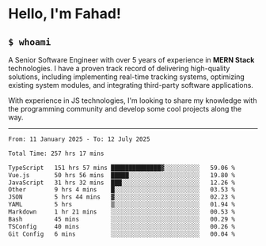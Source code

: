 <h1>Hello, I'm Fahad!</h1>

<h2><code>$ whoami</code></h2>

A Senior Software Engineer with over 5 years of experience in **MERN Stack** technologies. I have a proven track record of delivering high-quality solutions, including implementing real-time tracking systems, optimizing existing system modules, and integrating third-party software applications.

With experience in JS technologies, I'm looking to share my knowledge with the programming community and develop some cool projects along the way.

---

<!--START_SECTION:waka-->

```txt
From: 11 January 2025 - To: 12 July 2025

Total Time: 257 hrs 17 mins

TypeScript   151 hrs 57 mins ██████████████▓░░░░░░░░░░   59.06 %
Vue.js       50 hrs 56 mins  █████░░░░░░░░░░░░░░░░░░░░   19.80 %
JavaScript   31 hrs 32 mins  ███░░░░░░░░░░░░░░░░░░░░░░   12.26 %
Other        9 hrs 4 mins    █░░░░░░░░░░░░░░░░░░░░░░░░   03.53 %
JSON         5 hrs 44 mins   ▓░░░░░░░░░░░░░░░░░░░░░░░░   02.23 %
YAML         5 hrs           ▒░░░░░░░░░░░░░░░░░░░░░░░░   01.94 %
Markdown     1 hr 21 mins    ░░░░░░░░░░░░░░░░░░░░░░░░░   00.53 %
Bash         45 mins         ░░░░░░░░░░░░░░░░░░░░░░░░░   00.29 %
TSConfig     40 mins         ░░░░░░░░░░░░░░░░░░░░░░░░░   00.26 %
Git Config   6 mins          ░░░░░░░░░░░░░░░░░░░░░░░░░   00.04 %
```

<!--END_SECTION:waka-->

<!--
**heyFahad/heyFahad** is a ✨ _special_ ✨ repository because its `README.md` (this file) appears on your GitHub profile.

Here are some ideas to get you started:

- 🔭 I’m currently working on ...
- 🌱 I’m currently learning ...
- 👯 I’m looking to collaborate on ...
- 🤔 I’m looking for help with ...
- 💬 Ask me about ...
- 📫 How to reach me: ...
- 😄 Pronouns: ...
- ⚡ Fun fact: ...
-->
